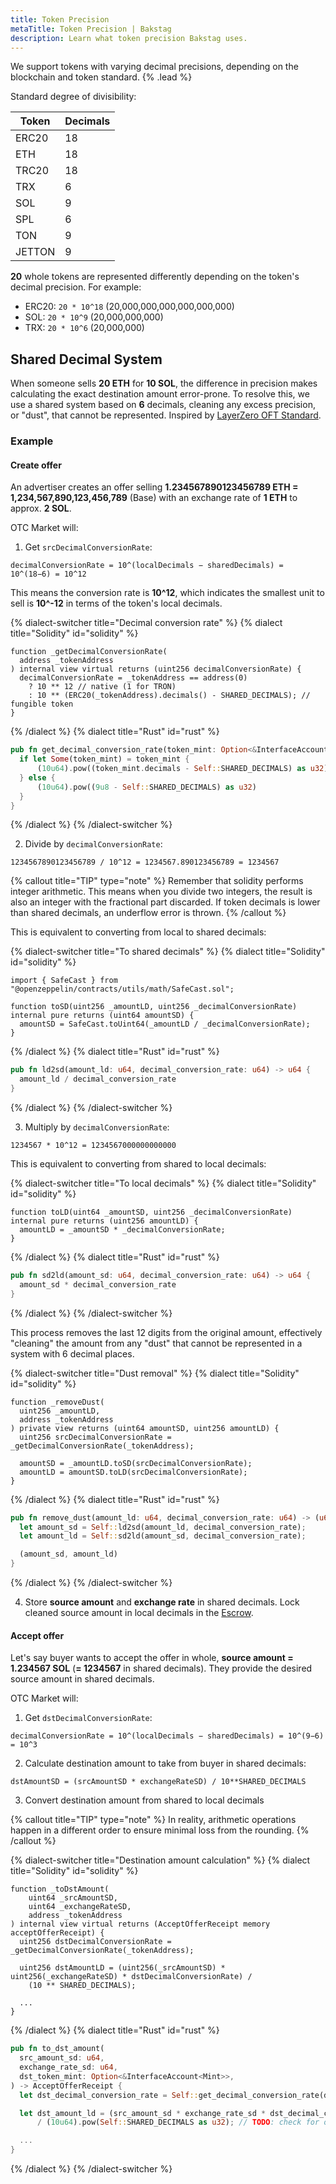 ```yaml
---
title: Token Precision
metaTitle: Token Precision | Bakstag
description: Learn what token precision Bakstag uses.
---
```


We support tokens with varying decimal precisions, depending on the blockchain and token standard. {% .lead %}

Standard degree of divisibility:

| **Token** | **Decimals** |
|-----------|--------------|
| ERC20     | 18           |
| ETH       | 18           |
| TRC20     | 18           |
| TRX       | 6            |
| SOL       | 9            |
| SPL       | 6            |
| TON       | 9            |
| JETTON    | 9            |



**20** whole tokens are represented differently depending on the token's decimal precision. For example:
- ERC20: `20 * 10^18` (20,000,000,000,000,000,000)
- SOL: `20 * 10^9` (20,000,000,000)
- TRX: `20 * 10^6` (20,000,000)

## Shared Decimal System

When someone sells **20 ETH** for **10 SOL**, the difference in precision makes calculating the exact destination amount error-prone. To resolve this, we use a shared system based on **6** decimals, cleaning any excess precision, or "dust", that cannot be represented. Inspired by [LayerZero OFT Standard](https://docs.layerzero.network/v2/developers/evm/oft/quickstart#token-transfer-precision).


### Example

#### Create offer

An advertiser creates an offer selling **1.234567890123456789 ETH = 1,234,567,890,123,456,789** (Base) with an exchange rate of **1 ETH** to approx. **2 SOL**.

OTC Market will:

1. Get `srcDecimalConversionRate`:

```
decimalConversionRate = 10^(localDecimals − sharedDecimals) = 10^(18−6) = 10^12
```

This means the conversion rate is **10^12**, which indicates the smallest unit to sell is **10^-12** in terms of the token's local decimals.

{% dialect-switcher title="Decimal conversion rate" %}
{% dialect title="Solidity" id="solidity" %}
```solidity
function _getDecimalConversionRate(
  address _tokenAddress
) internal view virtual returns (uint256 decimalConversionRate) {
  decimalConversionRate = _tokenAddress == address(0)
    ? 10 ** 12 // native (1 for TRON)
    : 10 ** (ERC20(_tokenAddress).decimals() - SHARED_DECIMALS); // fungible token
}
```
{% /dialect %}
{% dialect title="Rust" id="rust" %}
```rust
pub fn get_decimal_conversion_rate(token_mint: Option<&InterfaceAccount<Mint>>) -> u64 {
  if let Some(token_mint) = token_mint {
      (10u64).pow((token_mint.decimals - Self::SHARED_DECIMALS) as u32)
  } else {
      (10u64).pow((9u8 - Self::SHARED_DECIMALS) as u32)
  }
}
```
{% /dialect %}
{% /dialect-switcher %}

2. Divide by `decimalConversionRate`:
```
1234567890123456789 / 10^12 = 1234567.890123456789 = 1234567
```

{% callout title="TIP" type="note" %}
Remember that solidity performs integer arithmetic. This means when you divide two integers, the result is also an integer with the fractional part discarded. If token decimals is lower than shared decimals, an underflow error is thrown.
{% /callout %}

This is equivalent to converting from local to shared decimals:

{% dialect-switcher title="To shared decimals" %}
{% dialect title="Solidity" id="solidity" %}
```solidity
import { SafeCast } from "@openzeppelin/contracts/utils/math/SafeCast.sol";

function toSD(uint256 _amountLD, uint256 _decimalConversionRate) internal pure returns (uint64 amountSD) {
  amountSD = SafeCast.toUint64(_amountLD / _decimalConversionRate);
}
```
{% /dialect %}
{% dialect title="Rust" id="rust" %}
```rust
pub fn ld2sd(amount_ld: u64, decimal_conversion_rate: u64) -> u64 {
  amount_ld / decimal_conversion_rate
}
```
{% /dialect %}
{% /dialect-switcher %}

3. Multiply by `decimalConversionRate`:
```
1234567 * 10^12 = 1234567000000000000
```

This is equivalent to converting from shared to local decimals:

{% dialect-switcher title="To local decimals" %}
{% dialect title="Solidity" id="solidity" %}
```solidity
function toLD(uint64 _amountSD, uint256 _decimalConversionRate) internal pure returns (uint256 amountLD) {
  amountLD = _amountSD * _decimalConversionRate;
}
```
{% /dialect %}
{% dialect title="Rust" id="rust" %}
```rust
pub fn sd2ld(amount_sd: u64, decimal_conversion_rate: u64) -> u64 {
  amount_sd * decimal_conversion_rate
}
```
{% /dialect %}
{% /dialect-switcher %}

This process removes the last 12 digits from the original amount, effectively "cleaning" the amount from any "dust" that cannot be represented in a system with 6 decimal places.

{% dialect-switcher title="Dust removal" %}
{% dialect title="Solidity" id="solidity" %}
```solidity
function _removeDust(
  uint256 _amountLD,
  address _tokenAddress
) private view returns (uint64 amountSD, uint256 amountLD) {
  uint256 srcDecimalConversionRate = _getDecimalConversionRate(_tokenAddress);

  amountSD = _amountLD.toSD(srcDecimalConversionRate);
  amountLD = amountSD.toLD(srcDecimalConversionRate);
}
```
{% /dialect %}
{% dialect title="Rust" id="rust" %}
```rust
pub fn remove_dust(amount_ld: u64, decimal_conversion_rate: u64) -> (u64, u64) {
  let amount_sd = Self::ld2sd(amount_ld, decimal_conversion_rate);
  let amount_ld = Self::sd2ld(amount_sd, decimal_conversion_rate);

  (amount_sd, amount_ld)
}
```
{% /dialect %}
{% /dialect-switcher %}

4. Store **source amount** and **exchange rate** in shared decimals. Lock cleaned source amount in local decimals in the [Escrow](/).

#### Accept offer

Let's say buyer wants to accept the offer in whole, **source amount = 1.234567 SOL** (**= 1234567** in shared decimals).
They provide the desired source amount in shared decimals.

OTC Market will:

1. Get `dstDecimalConversionRate`:
```
decimalConversionRate = 10^(localDecimals − sharedDecimals) = 10^(9−6) = 10^3
```

2. Calculate destination amount to take from buyer in shared decimals:
```
dstAmountSD = (srcAmountSD * exchangeRateSD) / 10**SHARED_DECIMALS
```

3. Convert destination amount from shared to local decimals

{% callout title="TIP" type="note" %}
In reality, arithmetic operations happen in a different order to ensure minimal loss from the rounding.
{% /callout %}

{% dialect-switcher title="Destination amount calculation" %}
{% dialect title="Solidity" id="solidity" %}
```solidity
function _toDstAmount(
    uint64 _srcAmountSD,
    uint64 _exchangeRateSD,
    address _tokenAddress
) internal view virtual returns (AcceptOfferReceipt memory acceptOfferReceipt) {
  uint256 dstDecimalConversionRate = _getDecimalConversionRate(_tokenAddress);

  uint256 dstAmountLD = (uint256(_srcAmountSD) * uint256(_exchangeRateSD) * dstDecimalConversionRate) /
    (10 ** SHARED_DECIMALS);

  ...
}
```
{% /dialect %}
{% dialect title="Rust" id="rust" %}
```rust
pub fn to_dst_amount(
  src_amount_sd: u64,
  exchange_rate_sd: u64,
  dst_token_mint: Option<&InterfaceAccount<Mint>>,
) -> AcceptOfferReceipt {
  let dst_decimal_conversion_rate = Self::get_decimal_conversion_rate(dst_token_mint);

  let dst_amount_ld = (src_amount_sd * exchange_rate_sd * dst_decimal_conversion_rate)
      / (10u64).pow(Self::SHARED_DECIMALS as u32); // TODO: check for overflow

  ...
}
```
{% /dialect %}
{% /dialect-switcher %}